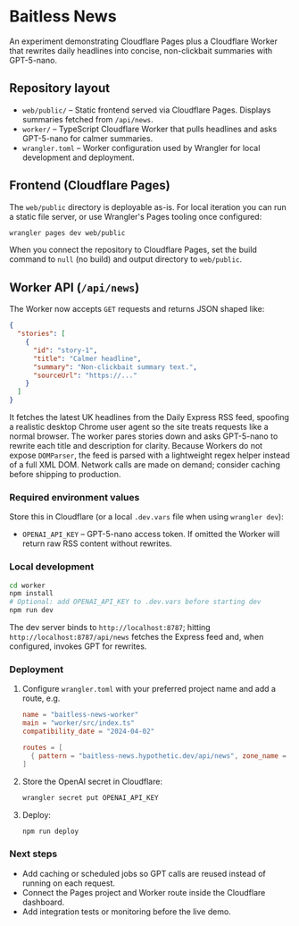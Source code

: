 # Baitless News

An experiment demonstrating Cloudflare Pages plus a Cloudflare Worker that rewrites daily headlines into concise, non-clickbait summaries with GPT-5-nano.

## Repository layout

- `web/public/` – Static frontend served via Cloudflare Pages. Displays summaries fetched from `/api/news`.
- `worker/` – TypeScript Cloudflare Worker that pulls headlines and asks GPT-5-nano for calmer summaries.
- `wrangler.toml` – Worker configuration used by Wrangler for local development and deployment.

## Frontend (Cloudflare Pages)

The `web/public` directory is deployable as-is. For local iteration you can run a static file server, or use Wrangler's Pages tooling once configured:

```bash
wrangler pages dev web/public
```

When you connect the repository to Cloudflare Pages, set the build command to `null` (no build) and output directory to `web/public`.

## Worker API (`/api/news`)

The Worker now accepts `GET` requests and returns JSON shaped like:

```json
{
  "stories": [
    {
      "id": "story-1",
      "title": "Calmer headline",
      "summary": "Non-clickbait summary text.",
      "sourceUrl": "https://..."
    }
  ]
}
```

It fetches the latest UK headlines from the Daily Express RSS feed, spoofing a realistic desktop Chrome user agent so the site treats requests like a normal browser. The worker pares stories down and asks GPT-5-nano to rewrite each title and description for clarity. Because Workers do not expose `DOMParser`, the feed is parsed with a lightweight regex helper instead of a full XML DOM. Network calls are made on demand; consider caching before shipping to production.

### Required environment values

Store this in Cloudflare (or a local `.dev.vars` file when using `wrangler dev`):

- `OPENAI_API_KEY` – GPT-5-nano access token. If omitted the Worker will return raw RSS content without rewrites.

### Local development

```bash
cd worker
npm install
# Optional: add OPENAI_API_KEY to .dev.vars before starting dev
npm run dev
```

The dev server binds to `http://localhost:8787`; hitting `http://localhost:8787/api/news` fetches the Express feed and, when configured, invokes GPT for rewrites.

### Deployment

1. Configure `wrangler.toml` with your preferred project name and add a route, e.g.

   ```toml
   name = "baitless-news-worker"
   main = "worker/src/index.ts"
   compatibility_date = "2024-04-02"

   routes = [
     { pattern = "baitless-news.hypothetic.dev/api/news", zone_name = "hypothetic.dev" }
   ]
   ```

2. Store the OpenAI secret in Cloudflare:

   ```bash
   wrangler secret put OPENAI_API_KEY
   ```

3. Deploy:

   ```bash
   npm run deploy
   ```

### Next steps

- Add caching or scheduled jobs so GPT calls are reused instead of running on each request.
- Connect the Pages project and Worker route inside the Cloudflare dashboard.
- Add integration tests or monitoring before the live demo.
